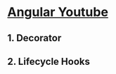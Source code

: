 # [Angular Youtube](https://www.youtube.com/watch?v=2OHbjep_WjQ)
## 1. Decorator
## 2. Lifecycle Hooks

